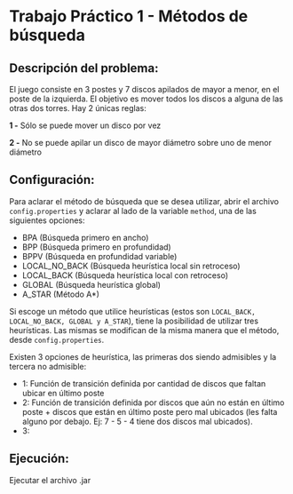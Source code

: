 # Trabajo Práctico 1 - Métodos de búsqueda

## Descripción del problema:
El juego consiste en 3 postes y 7 discos apilados de mayor a menor, en el poste de la izquierda. El objetivo es mover todos los discos a alguna de las otras dos torres. Hay 2 únicas reglas:

**1 -** Sólo se puede mover un disco por vez

**2 -** No se puede apilar un disco de mayor diámetro sobre uno de menor diámetro

## Configuración:
Para aclarar el método de búsqueda que se desea utilizar, abrir el archivo `config.properties` y aclarar al lado de la variable `method`, una de las siguientes opciones:
- BPA (Búsqueda primero en ancho)
- BPP (Búsqueda primero en profundidad)
- BPPV (Búsqueda en profundidad variable)
- LOCAL_NO_BACK (Búsqueda heurística local sin retroceso)
- LOCAL_BACK (Búsqueda heurística local con retroceso)
- GLOBAL (Búsqueda heurística global)
- A_STAR (Método A*)

Si escoge un método que utilice heurísticas (estos son `LOCAL_BACK, LOCAL_NO_BACK, GLOBAL y A_STAR`),
tiene la posibilidad de utilizar tres heurísticas. Las mismas se modifican de la misma manera que el método, desde `config.properties`.

Existen 3 opciones de heurística, las primeras dos siendo admisibles y la tercera no admisible:
- 1: Función de transición definida por cantidad de discos que faltan ubicar en último poste
- 2: Función de transición definida por discos que aún no están en último poste + discos que están en último poste pero mal ubicados
  (les falta alguno por debajo. Ej: 7 - 5 - 4 tiene dos discos mal ubicados).
- 3:

## Ejecución:
Ejecutar el archivo .jar